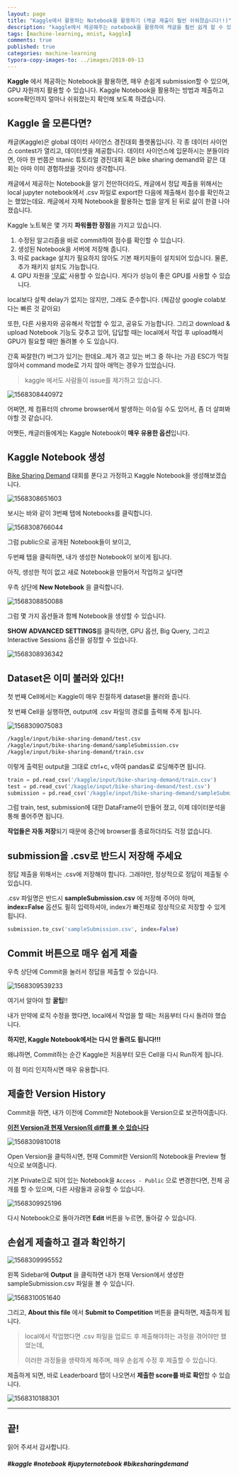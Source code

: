 ```yaml
---
layout: page
title: "Kaggle에서 활용하는 Notebook을 활용하기 (캐글 제출이 훨씬 쉬워졌습니다!!)"
description: "kaggle에서 제공해주는 notebook을 활용하여 캐글을 훨씬 쉽게 할 수 있는 방법에 대하여 알아보겠습니다."
tags: [machine-learning, mnist, kaggle]
comments: true
published: true
categories: machine-learning
typora-copy-images-to: ../images/2019-09-13
---
```




**Kaggle** 에서 제공하는 Notebook을 활용하면, 매우 손쉽게 submission할 수 있으며, GPU 자원까지 활용할 수 있습니다. Kaggle Notebook을 활용하는 방법과 제출하고 score확인까지 얼마나 쉬워졌는지 확인해 보도록 하겠습니다.



## Kaggle 을 모른다면?

캐글(Kaggle)은 global 데이터 사이언스 경진대회 플랫폼입니다. 각 종 데이터 사이언스 contest가 열리고, 데이터셋을 제공합니다. 데이터 사이언스에 입문하시는 분들이라면, 아마 한 번쯤은 titanic 튜토리얼 경진대회 혹은 bike sharing demand와 같은 대회는 아마 이미 경험하셨을 것이라 생각합니다.

캐글에서 제공하는 Notebook을 알기 전만하더라도, 캐글에서 정답 제출을 위해서는 local jupyter notebook에서 .csv 파일로 export한 다음에 제출해서 점수를 확인하고는 했었는데요. 캐글에서 자체 Notebook을 활용하는 법을 알게 된 뒤로 삶이 한결 나아졌습니다.

Kaggle 노트북은 몇 가지 **파워풀한 장점**을 가지고 있습니다.

1. 수정된 알고리즘을 바로 commit하여 점수를 확인할 수 있습니다.
2. 생성된 Notebook을 서버에 저장해 줍니다.
3. 따로 package 설치가 필요하지 않아도 기본 패키지들이 설치되어 있습니다. 물론, 추가 패키지 설치도 가능합니다.
4. GPU 자원을 <u>'무료'</u> 사용할 수 있습니다. 게다가 성능이 좋은 GPU를 사용할 수 있습니다.



local보다 살짝 delay가 없지는 않지만, 그래도 준수합니다. (체감상 google colab보다는 빠른 것 같아요)

또한, 다른 사용자와 공유해서 작업할 수 있고, 공유도 가능합니다. 그리고 download & upload Notebook 기능도 갖추고 있어, 답답할 때는 local에서 작업 후 upload해서 GPU가 필요할 때만 돌려볼 수 도 있습니다.

간혹 짜잘한(?) 버그가 있기는 한데요..제가 겪고 있는 버그 중 하나는 가끔 ESC가 먹질 않아서 command mode로 가지 않아 애먹는 경우가 있었습니다.



>  kaggle 에서도 사람들이 issue를 제기하고 있습니다.

![1568308440972](../images/2019-09-13/1568308440972.png)



어쩌면, 제 컴퓨터의 chrome browser에서 발생하는 이슈일 수도 있어서, 좀 더 살펴봐야할 것 같습니다.

어쨋든, 캐글러들에게는 Kaggle Notebook이 **매우 유용한 옵션**입니다.



## Kaggle Notebook 생성



[Bike Sharing Demand](https://www.kaggle.com/c/bike-sharing-demand) 대회를 푼다고 가정하고 Kaggle Notebook을 생성해보겠습니다.

![1568308651603](../images/2019-09-13/1568308651603.png)



보시는 바와 같이 3번째 탭에 Notebooks를 클릭합니다.



![1568308766044](../images/2019-09-13/1568308766044.png)



그럼 public으로 공개된 Notebook들이 보이고,

두번째 탭을 클릭하면, 내가 생성한 Notebook이 보이게 됩니다.

아직, 생성한 적이 없고 새로 Notebook을 만들어서 작업하고 싶다면

우측 상단에 **New Notebook** 을 클릭합니다.

![1568308850088](../images/2019-09-13/1568308850088.png)



그럼 몇 가지 옵션들과 함께 Notebook을 생성할 수 있습니다.

**SHOW ADVANCED SETTINGS**를 클릭하면, GPU 옵션, Big Query, 그리고 Interactive Sessions 옵션을 설정할 수 있습니다.



![1568308936342](../images/2019-09-13/1568308936342.png)



## Dataset은 이미 불러와 있다!!



첫 번째 Cell에서는 Kaggle이 매우 친절하게 dataset을 불러와 줍니다.

첫 번째 Cell을 실행하면, output에 .csv 파일의 경로를 출력해 주게 됩니다.



![1568309075083](../images/2019-09-13/1568309075083.png)



```bash
/kaggle/input/bike-sharing-demand/test.csv
/kaggle/input/bike-sharing-demand/sampleSubmission.csv
/kaggle/input/bike-sharing-demand/train.csv
```



이렇게 출력된 output을 그대로 ctrl+c, v하여 pandas로 로딩해주면 됩니다.



```python
train = pd.read_csv('/kaggle/input/bike-sharing-demand/train.csv')
test = pd.read_csv('/kaggle/input/bike-sharing-demand/test.csv')
submission = pd.read_csv('/kaggle/input/bike-sharing-demand/sampleSubmission.csv')
```



그럼 train, test, submission에 대한 DataFrame이 만들어 졌고, 이제 데이터분석을 통해 풀어주면 됩니다.

**작업들은 자동 저장**되기 때문에 중간에 browser를 종료하더라도 걱정 없습니다.



## submission을 .csv로 반드시 저장해 주세요



정답 제출을 위해서는 .csv에 저장해야 합니다. 그래야만, 정상적으로 정답이 제출될 수 있습니다.

.csv 파일명은 반드시 **sampleSubmission.csv** 에 저장해 주어야 하며, **index=False** 옵션도 필히 입력하셔야, index가 빠진채로 정상적으로 저장할 수 있게 됩니다.



```python
submission.to_csv('sampleSubmission.csv', index=False)
```



## Commit 버튼으로 매우 쉽게 제출



우측 상단에 Commit을 눌러서 정답을 제출할 수 있습니다.



![1568309539233](../images/2019-09-13/1568309539233.png)



여기서 알아야 할 **꿀팁**!!

내가 만약에 로직 수정을 했다면, local에서 작업을 할 때는 처음부터 다시 돌려야 했습니다.

**하지만, Kaggle Notebook에서는 다시 안 돌려도 됩니다!!!**

왜냐하면, Commit하는 순간 Kaggle은 처음부터 모든 Cell을 다시 Run하게 됩니다.

이 점 미리 인지하시면 매우 유용합니다.



## 제출한 Version History

Commit을 하면, 내가 이전에 Commit한 Notebook을 Version으로 보관하여줍니다.

**<u>이전 Version과 현재 Version의 diff를 볼 수 있습니다</u>**



![1568309810018](../images/2019-09-13/1568309810018.png)



Open Version을 클릭하시면, 현재 Commit한 Version의 Notebook을 Preview 형식으로 보여줍니다.

기본 Private으로 되어 있는 Notebook을 ```Access - Public``` 으로 변경한다면, 전체 공개를 할 수 있으며, 다른 사람들과 공유할 수 있습니다.

![1568309925196](../images/2019-09-13/1568309925196.png)



다시 Notebook으로 돌아가려면 **Edit** 버튼을 누르면, 돌아갈 수 있습니다.



## 손쉽게 제출하고 결과 확인하기



![1568309995552](../images/2019-09-13/1568309995552.png)



왼쪽 Sidebar에 **Output** 을 클릭하면 내가 현재 Version에서 생성한 sampleSubmission.csv 파일을 볼 수 있습니다.



![1568310051640](../images/2019-09-13/1568310051640.png)



그리고, **About this file** 에서 **Submit to Competition** 버튼을 클릭하면, 제출하게 됩니다.



> local에서 작업했다면 .csv 파일을 업로드 후 제출해야하는 과정을 겪어야만 했었는데, 
>
> 이러한 과정들을 생략하게 해주며, 매우 손쉽게 수정 후 제출할 수 있습니다.



제출하게 되면, 바로 Leaderboard 탭이 나오면서 **제출한 score를 바로 확인**할 수 있습니다.



![1568310188301](../images/2019-09-13/1568310188301.png)



<hr>

## 끝!



읽어 주셔서 감사합니다.



##### #kaggle #notebook #jupyternotebook #bikesharingdemand



